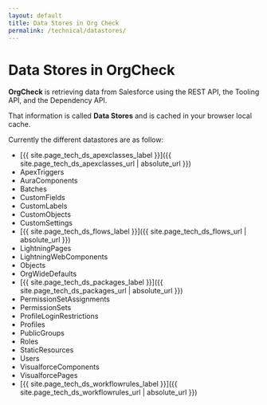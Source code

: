 ```yaml
---
layout: default
title: Data Stores in Org Check  
permalink: /technical/datastores/
---
```


# Data Stores in OrgCheck

**OrgCheck** is retrieving data from Salesforce using the REST API, the Tooling API, and the Dependency API.

That information is called **Data Stores** and is cached in your browser local cache.

Currently the different datastores are as follow:

- [{{ site.page_tech_ds_apexclasses_label }}]({{ site.page_tech_ds_apexclasses_url | absolute_url }})
- ApexTriggers
- AuraComponents
- Batches
- CustomFields
- CustomLabels
- CustomObjects
- CustomSettings
- [{{ site.page_tech_ds_flows_label }}]({{ site.page_tech_ds_flows_url | absolute_url }})
- LightningPages
- LightningWebComponents
- Objects
- OrgWideDefaults
- [{{ site.page_tech_ds_packages_label }}]({{ site.page_tech_ds_packages_url | absolute_url }})
- PermissionSetAssignments
- PermissionSets
- ProfileLoginRestrictions
- Profiles
- PublicGroups
- Roles
- StaticResources
- Users
- VisualforceComponents
- VisualforcePages 
- [{{ site.page_tech_ds_workflowrules_label }}]({{ site.page_tech_ds_workflowrules_url | absolute_url }})
